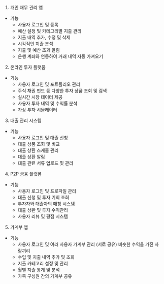 1. 개인 재무 관리 앱
- 기능
    - 사용자 로그인 및 등록
    - 예산 설정 및 카테고리별 지출 관리
    - 지출 내역 추가, 수정 및 삭제
    - 시각적인 지출 분석
    - 지출 및 예산 초과 알림
    - 은행 계좌와 연동하여 거래 내역 자동 가져오기

2. 온라인 투자 플랫폼
- 기능
    - 사용자 로그인 및 포트폴리오 관리
    - 주식 채권 펀드 등 다양한 투자 상품 조회 및 검색
    - 실시간 시장 데이터 제공
    - 사용자 투자 내역 및 수익률 분석
    - 가상 투자 시뮬레이터

3. 대출 관리 시스템
- 기능
    - 사용자 로그인 및 대출 신청
    - 대출 상품 조회 및 비교
    - 대출 상환 스케줄 관리
    - 대출 상환 알림
    - 대출 관련 서류 업로드 및 관리

4. P2P 금융 플랫폼
- 기능
    - 사용자 로그인 및 프로파일 관리
    - 대출 신청 및 투자 기회 조회
    - 투자자와 대출자의 매칭 시스템
    - 대출 상환 및 투자 수익관리
    - 사용자 리뷰 및 평점 시스템
5. 가계부 앱
- 기능
    - 사용자 로그인 및 여러 사용자 가계부 관리 (서로 공유) 비슷한 수익을 가진 사람끼리
    - 수입 및 지출 내역 추가 및 조회
    - 지출 카테고리 설정 및 관리
    - 월별 지출 통계 및 분석
    - 가족 구성원 간의 가계부 공유